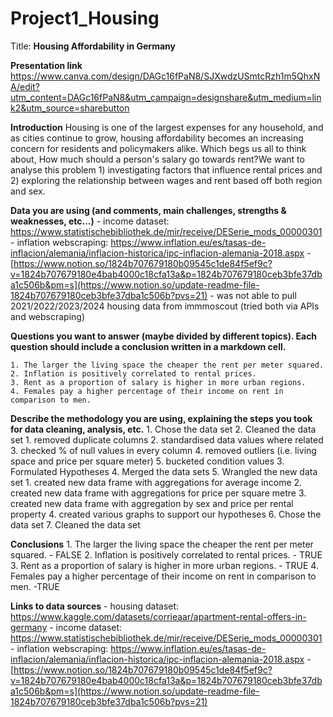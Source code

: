 # Project1_Housing
Title: **Housing Affordability in Germany**

**Presentation link**
https://www.canva.com/design/DAGc16fPaN8/SJXwdzUSmtcRzh1m5QhxNA/edit?utm_content=DAGc16fPaN8&utm_campaign=designshare&utm_medium=link2&utm_source=sharebutton

**Introduction**
Housing is one of the largest expenses for any household, and as cities continue to grow, housing affordability becomes an increasing concern for residents and policymakers alike. Which begs us all to think about, How much should a person's salary go towards rent?We want to analyse this problem 1) investigating factors that influence rental prices and 2) exploring the relationship between wages and rent based off both region and sex.

**Data you are using (and comments, main challenges, strengths & weaknesses, etc…)**
    - income dataset: https://www.statistischebibliothek.de/mir/receive/DESerie_mods_00000301
    - inflation webscraping: https://www.inflation.eu/es/tasas-de-inflacion/alemania/inflacion-historica/ipc-inflacion-alemania-2018.aspx
    - [https://www.notion.so/1824b707679180b09545c1de84f5ef9c?v=1824b707679180e4bab4000c18cfa13a&p=1824b707679180ceb3bfe37dba1c506b&pm=s](https://www.notion.so/update-readme-file-1824b707679180ceb3bfe37dba1c506b?pvs=21)
    - was not able to pull 2021/2022/2023/2024 housing data from immmoscout (tried both via APIs and webscraping)

**Questions you want to answer (maybe divided by different topics). Each question should include a conclusion written in a markdown cell.**

    1. The larger the living space the cheaper the rent per meter squared.
    2. Inflation is positively correlated to rental prices.
    3. Rent as a proportion of salary is higher in more urban regions.
    4. Females pay a higher percentage of their income on rent in comparison to men.

**Describe the methodology you are using, explaining the steps you took for data cleaning, analysis, etc.**
    1. Chose the data set
    2. Cleaned the data set
        1. removed duplicate columns
        2. standardised data values where related
        3. checked % of null values in every column
        4. removed outliers (i.e. living space and price per square meter)
        5. bucketed condition values
    3. Formulated Hypotheses
    4. Merged the data sets
    5. Wrangled the new data set
        1. created new data frame with aggregations for average income 
        2. created new data frame with aggregations for price per square metre
        3. created new data frame with aggregation by sex and price per rental property
        4. created various graphs to support our hypotheses
    6. Chose the data set
    7. Cleaned the data set

**Conclusions**
    1. The larger the living space the cheaper the rent per meter squared. - FALSE
    2. Inflation is positively correlated to rental prices. - TRUE
    3. Rent as a proportion of salary is higher in more urban regions. - TRUE
    4. Females pay a higher percentage of their income on rent in comparison to men. -TRUE

**Links to data sources**
    - housing dataset: https://www.kaggle.com/datasets/corrieaar/apartment-rental-offers-in-germany
    - income dataset: https://www.statistischebibliothek.de/mir/receive/DESerie_mods_00000301
    - inflation webscraping: https://www.inflation.eu/es/tasas-de-inflacion/alemania/inflacion-historica/ipc-inflacion-alemania-2018.aspx
    - [https://www.notion.so/1824b707679180b09545c1de84f5ef9c?v=1824b707679180e4bab4000c18cfa13a&p=1824b707679180ceb3bfe37dba1c506b&pm=s](https://www.notion.so/update-readme-file-1824b707679180ceb3bfe37dba1c506b?pvs=21)
